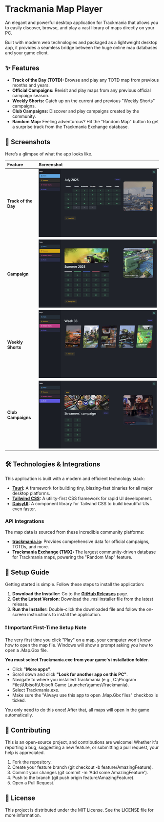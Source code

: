 # **Trackmania Map Player**

An elegant and powerful desktop application for Trackmania that allows you to easily discover, browse, and play a vast library of maps directly on your PC.

Built with modern web technologies and packaged as a lightweight desktop app, it provides a seamless bridge between the huge online map databases and your game client.

## **✨ Features**

* **Track of the Day (TOTD):** Browse and play any TOTD map from previous months and years.  
* **Official Campaigns:** Revisit and play maps from any previous official campaign season.  
* **Weekly Shorts:** Catch up on the current and previous "Weekly Shorts" campaigns.  
* **Club Campaigns:** Discover and play campaigns created by the community.
* **Random Map:** Feeling adventurous? Hit the "Random Map" button to get a surprise track from the Trackmania Exchange database.

## **📸 Screenshots**

Here’s a glimpse of what the app looks like.

| Feature | Screenshot |
| :---- | :---- |
| **Track of the Day** | ![Screenshot of TOTD Page](assets/screenshot_1.jpg) |
| **Campaign** | ![Screenshot of Seasons Page](assets/screenshot_2.jpg) |
| **Weekly Shorts** | ![Screenshot of Weekly Shorts Page](assets/screenshot_3.jpg) |
| **Club Campaigns** | ![Screenshot of Club Page](assets/screenshot_4.jpg) |


## **🛠️ Technologies & Integrations**

This application is built with a modern and efficient technology stack:

* [**Tauri**](https://tauri.app/)**:** A framework for building tiny, blazing-fast binaries for all major desktop platforms.  
* [**Tailwind CSS**](https://tailwindcss.com/)**:** A utility-first CSS framework for rapid UI development.  
* [**DaisyUI**](https://daisyui.com/)**:** A component library for Tailwind CSS to build beautiful UIs even faster.

### **API Integrations**

The map data is sourced from these incredible community platforms:

* [**trackmania.io**](https://trackmania.io/)**:** Provides comprehensive data for official campaigns, TOTDs, and more.  
* [**Trackmania Exchange (TMX)**](https://trackmania.exchange/)**:** The largest community-driven database for Trackmania maps, powering the "Random Map" feature.


## **🚀 Setup Guide**

Getting started is simple. Follow these steps to install the application:

1. **Download the Installer:** Go to the [**GitHub Releases**](https://www.google.com/search?q=https://github.com/your-username/your-repo-name/releases) page.  
2. **Get the Latest Version:** Download the .msi installer file from the latest release.  
3. **Run the Installer:** Double-click the downloaded file and follow the on-screen instructions to install the application.

### **❗ Important First-Time Setup Note**

The very first time you click "Play" on a map, your computer won't know how to open the map file. Windows will show a prompt asking you how to open a .Map.Gbx file.

**You must select Trackmania.exe from your game's installation folder.**

* Click **"More apps"**.  
* Scroll down and click **"Look for another app on this PC"**.  
* Navigate to where you installed Trackmania (e.g., C:\\Program Files\\Ubisoft\\Ubisoft Game Launcher\\games\\Trackmania).  
* Select Trackmania.exe.  
* Make sure the "Always use this app to open .Map.Gbx files" checkbox is ticked.

You only need to do this once\! After that, all maps will open in the game automatically.

## **🤝 Contributing**

This is an open-source project, and contributions are welcome\! Whether it's reporting a bug, suggesting a new feature, or submitting a pull request, your help is appreciated.

1. Fork the repository.  
2. Create your feature branch (git checkout \-b feature/AmazingFeature).  
3. Commit your changes (git commit \-m 'Add some AmazingFeature').  
4. Push to the branch (git push origin feature/AmazingFeature).  
5. Open a Pull Request.

## **📄 License**

This project is distributed under the MIT License. See the LICENSE file for more information.